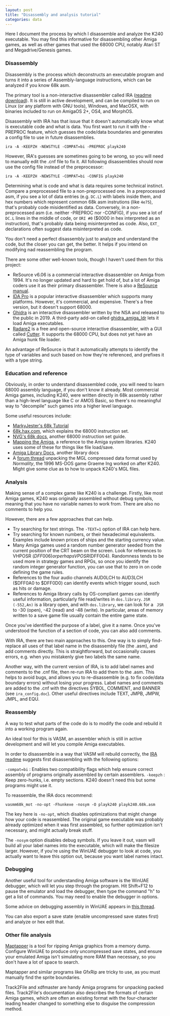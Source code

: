 ```yaml
---
layout: post
title: "Disassembly and analysis tutorial"
categories: data
---
```


Here I document the process by which I disassemble and analyze the K240
executable. You may find this informative for disassembling other Amiga games,
as well as other games that used the 68000 CPU, notably Atari ST and
Megadrive/Genesis games.

### Disassembly

Disassembly is the process which deconstructs an executable program and turns it
into a series of Assembly-language instructions, which can be analyzed if you
know 68k asm.

The primary tool is a non-interactive disassembler called IRA
([readme](https://ftp.uni-erlangen.de/aminet/dev/asm/ira.readme)
[download](https://ftp.uni-erlangen.de/aminet/dev/asm/ira.readme)).
It is still in active development, and can be compiled to run on Linux (or any
platform with GNU tools), Windows, and MacOSX, with binaries included to run on
AmigaOS 2+, OS4, and MorphOS.

Disassembly with IRA has that issue that it doesn't automatically know what is
executable code and what is data. You first want to run it with the -PREPROC
feature, which guesses the code/data boundaries and generates a config file to
use in future disassemblies.

    ira -A -KEEPZH -NEWSTYLE -COMPAT=bi -PREPROC playk240

However, IRA's guesses are sometimes going to be wrong, so you will need to
manually edit the .cnf file to fix it. All following disassemblies should now
use the config file instead of the preprocessor:

    ira -A -KEEPZH -NEWSTYLE -COMPAT=bi -CONFIG playk240

Determining what is code and what is data requires some technical instinct.
Compare a preprocessed file to a non-preprocessed one. In a preprocessed asm, if
you see a lot of data entries (e.g. `DC.L`) with labels inside them, and hex
numbers which represent common 68k asm instrutions (like `4e75`), that's
probably code misidentified as data. Conversely, in a non-preprocessed asm
(i.e. neither -PREPROC nor -CONFIG), if you see a lot of `DC.L` lines in the
middle of code, or `ORI #0` ($0000 in hex interpreted as an instruction), that's
probably data being misinterpreted as code. Also, `EXT_` declarations often
suggest data misinterpreted as code.

You don't need a perfect disassembly just to analyze and understand the code,
but the closer you can get, the better. It helps if you intend on modifying nad
reassembling the program.

There are some other well-known tools, though I haven't used them for this
project:

- ReSource v6.06 is a commercial interactive disassembler on Amiga from 1994.
  It's no longer updated and hard to get hold of, but a lot of Amiga coders use
  it as their primary disassembler. There is also a
  [ReSource manual](https://stingray.untergrund.net/resource/RESOURCE.pdf).
- [IDA Pro](https://www.hex-rays.com/products/ida/) is a popular interactive
  disassembler which supports many platforms. However, it's commercial, and
  expensive. There's a free version, but it doesn't support 68000.
- [Ghidra](https://ghidra-sre.org/) is an interactive disassembler written by
  the NSA and released to the public in 2019. A third-party add-on called
  [ghidra_amiga_ldr](https://github.com/lab313ru/ghidra_amiga_ldr)
  lets it load Amiga executables.
- [Radare2](https://www.radare.org/r/) is a free and open-source interactive
  disassembler, with a GUI called [Cutter](https://cutter.re/). It supports
  the 68000 CPU, but does not yet have an Amiga hunk file loader.

An advantage of ReSource is that it automatically attempts to identify the type
of variables and such based on how they're referenced, and prefixes it with a
type string.

### Education and reference

Obviously, in order to understand disassembled code, you will need to learn
68000 assembly language, if you don't know it already. Most commercial Amiga
games, including K240, were written directly in 68k assembly rather than a
high-level language like C or AMOS Basic, so there's no meaningful way to
"decompile" such games into a higher level language.

Some useful resources include:

- [MarkyJester's 68k Tutorial](http://mrjester.hapisan.com/04_MC68/Index.html)
- [68k.hax.com](http://68k.hax.com/), which explains the 68000 instruction set.
- [NVG's 68k docs](https://oldwww.nvg.ntnu.no/amiga/MC680x0_Sections/alphabetical.HTML),
  another 68000 instruction set guide.
- [Mapping the Amiga](https://textfiles.meulie.net/programming/AMIGA/mapamiga.txt),
  a reference to the Amiga system libraries. K240 uses some of these for things
  like file load/save.
- [Amiga Library Docs](https://amigadev.elowar.com/read/ADCD_2.1/Libraries_Manual_guide/node0000.html),
  another library docs
- A [forum thread](https://saltworld.net/forums/topic/12496-unravelling-the-secrets-of-normality-1996/)
  unpacking the MGL compressed data format used by _Normality_, the 1996 MS-DOS
  game Graeme Ing worked on after K240. Might give some clue as to how to unpack
  K240's MGL files.

### Analysis

Making sense of a complex game like K240 is a challenge. Firstly, like most
Amiga games, K240 was originally assembled without debug symbols, meaning that
you have no variable names to work from. There are also no comments to help you.

However, there are a few approaches that can help.

- Try searching for text strings. The `-TEXT=1` option of IRA can help here.
- Try searching for known numbers, or their hexadecimal equivalents. Examples
  include known prices of ships and the starting currency value.
- Many Amiga games used a random number generator seeded from the current
  position of the CRT beam on the screen. Look for references to VHPOSR
  ($DFF006) or perhaps VPOSR ($DFF004). Randomness tends to be used more in
  strategy games and RPGs, so once you identify the random integer generator
  function, you can use that to zero in on code defining the game rules.
- References to the four audio channels AUD0LCH to AUD3LCH ($DFF0A0 to $DFF0D0)
  can identify events which trigger sound, such as hits or damage.
- References to Amiga library calls by OS-compliant games can identify useful
  information, particularly file read/writes in `dos.library`. `JSR (-552,An)`
  is a library open, and with `dos.library`, we can look for a ` JSR` to -30
  (open), -42 (read) and -48 (write). In particular, areas of memory written to
  a save game file usually contain the entire game state.

Once you've identified the purpose of a label, give it a name. Once you've
understood the function of a section of code, you can also add comments.

With IRA, there are two main approaches to this. One way is to simply
find-replace all uses of that label name in the disassembly file (the .asm), and
add comments directly. This is straightforward, but occasionally causes errors,
e.g. when you mistakenly give two labels the same name.

Another way, with the current version of IRA, is to add label names and comments
to the .cnf file, then re-run IRA to add them to the .asm. This helps to avoid
bugs, and allows you to re-disassemble (e.g. to fix code/data boundary errors)
without losing your progress. Label names and comments are added to the .cnf
with the directives SYBOL, COMMENT, and BANNER (see `ira_config.doc`). Other
useful directives include TEXT, JMPB, JMPW, JMPL, and EQU.

### Reassembly

A way to test what parts of the code do is to modify the code and rebuild it
into a working program again.

An ideal tool for this is VASM, an assembler which is still in active
development and will let you compile Amiga executables.

In order to disassemble in a way that VASM will rebuild correctly, the
[IRA readme](https://ftp.uni-erlangen.de/aminet/dev/asm/ira.readme)
suggests first disassembling with the following options:

`-compat=bi`
: Enables two compatibility flags which help ensure correct assembly of programs
originally assembled by certain assemblers.
`-keepzh`
: Keep zero-hunks, i.e. empty sections. K240 doesn't need this but some programs
might use it.

To reassemble, the IRA docs recommend:

    vasmm68k_mot -no-opt -Fhunkexe -nosym -O playk240 playk240.68k.asm

The key here is `-no-opt`, which disables optimizations that might change how
your code is reassembled. The original game executable was probably already
optimized when it was first assembled, so further optimization isn't necessary,
and might actually break stuff.

The `-nosym` option disables debug symbols. If you leave it out, vasm will build
all your label names into the executable, which will make the filesize larger.
However, if you're using the WinUAE debugger to look at code, you actually want
to leave this option out, because you want label names intact.

### Debugging

Another useful tool for understanding Amiga software is the WinUAE debugger,
which will let you step through the program. Hit Shift+F12 to pause the emulator
and load the debugger, then type the command "h" to get a list of commands.
You may need to enable the debugger in options.

Some advice on debugging assembly in WinUAE appears in
[this thread](https://eab.abime.net/showthread.php?t=70007).

You can also export a save state (enable uncompressed save states first) and
analyze or hex edit that.

### Other file analysis

[Maptapper](https://codetapper.com/amiga/maptapper/) is a tool for ripping Amiga
graphics from a memory dump. Configure WinUAE to produce only uncompressed save
states, and ensure your emulated Amiga isn't simulating more RAM than necessary,
so you don't have a lot of space to search.

Maptapper and similar programs like GfxRip are tricky to use, as you must
manually find the sprite boundaries.

Track2File and xdfmaster are handy Amiga programs for unpacking packed files.
Track2File's documentation also describes the formats of certain Amiga games,
which are often an existing format with the four-character leading header
changed to something else to disguise the compression method.
